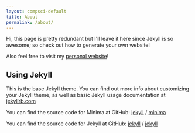 ```yaml
---
layout: compsci-default
title: About
permalink: /about/
---
```


Hi, this page is pretty redundant but I'll leave it here since Jekyll is so awesome; so check out how to generate your own website!

Also feel free to visit my [personal website](https://burrt.github.io/)!

## Using Jekyll

This is the base Jekyll theme. You can find out more info about customizing your Jekyll theme, as well as basic Jekyll usage documentation at [jekyllrb.com](https://jekyllrb.com/)

You can find the source code for Minima at GitHub:
[jekyll][jekyll-organization] /
[minima](https://github.com/jekyll/minima)

You can find the source code for Jekyll at GitHub:
[jekyll][jekyll-organization] /
[jekyll](https://github.com/jekyll/jekyll)


[jekyll-organization]: https://github.com/jekyll

